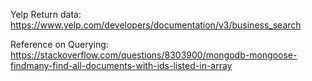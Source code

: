 Yelp Return data:
https://www.yelp.com/developers/documentation/v3/business_search

Reference on Querying:
https://stackoverflow.com/questions/8303900/mongodb-mongoose-findmany-find-all-documents-with-ids-listed-in-array
